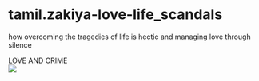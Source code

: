 # tamil.zakiya-love-life_scandals
how overcoming the tragedies of life is hectic and managing love through silence
<head>LOVE AND CRIME</head>
<br>
<img src="![image](https://github.com/tamiltamper/tamil.zakiya-love-life_scandals/assets/161198466/39828bf0-d5e2-425c-8c97-24563bef34d5)"</a>

